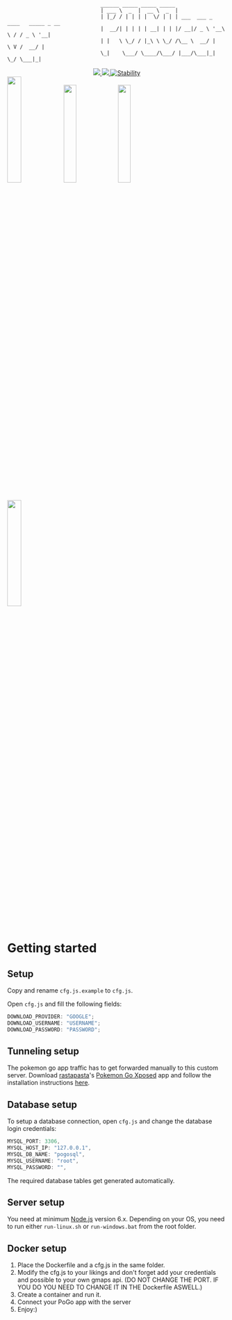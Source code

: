 ````
                              ______ _____ _____ _____                               
                              | ___ \  _  |  __ \  _  |                              
                              | |_/ / | | | |  \/ | | | ___  ___ _ ____   _____ _ __ 
                              |  __/| | | | | __| | | |/ __|/ _ \ '__\ \ / / _ \ '__|
                              | |   \ \_/ / |_\ \ \_/ /\__ \  __/ |   \ V /  __/ |   
                              \_|    \___/ \____/\___/ |___/\___|_|    \_/ \___|_|   
````
<div align="center">
  <a href="#">
    <img src="https://img.shields.io/badge/Pokemon%20GO-0.35.0-blue.svg?style=flat-square" />
  </a>
  <a href="https://discord.gg/gu8ZUJp">
    <img src="https://img.shields.io/badge/Discord-Join%20Chat%20%E2%86%92-738bd7.svg?style=flat-square" />
  </a>
  <a href="https://nodejs.org/api/documentation.html#documentation_stability_index">
    <img src="https://img.shields.io/badge/stability-experimental-orange.svg?style=flat-square" alt="Stability" />
  </a>
</div>

<img width="25%" src="http://image.prntscr.com/image/55fb47b99164465abefb2698a7bb142d.png" />
<img width="24%" src="http://image.prntscr.com/image/0ab416fa479f427180476cad8a238f04.png" />
<img width="24%" src="http://image.prntscr.com/image/918383bb5cde453ab2572461084b4601.png" />
<img width="25%" src="http://i.imgur.com/iZypeny.png" />

# Getting started

## Setup

Copy and rename ``cfg.js.example`` to ``cfg.js``.

Open ``cfg.js`` and fill the following fields:

````js
DOWNLOAD_PROVIDER: "GOOGLE";
DOWNLOAD_USERNAME: "USERNAME";
DOWNLOAD_PASSWORD: "PASSWORD";
````

## Tunneling setup
The pokemon go app traffic has to get forwarded manually to this custom server. Download [rastapasta](https://github.com/rastapasta)'s [Pokemon Go Xposed](https://github.com/rastapasta/pokemon-go-xposed/releases) app and follow the installation instructions [here](https://github.com/rastapasta/pokemon-go-xposed#how-to-use-it).

## Database setup

To setup a database connection, open ``cfg.js`` and change the database login credentials:

````js
MYSQL_PORT: 3306,
MYSQL_HOST_IP: "127.0.0.1",
MYSQL_DB_NAME: "pogosql",
MYSQL_USERNAME: "root",
MYSQL_PASSWORD: "",
````

The required database tables get generated automatically.

## Server setup

You need at minimum [Node.js](https://nodejs.org/en/) version 6.x.
Depending on your OS, you need to run either ``run-linux.sh`` or ``run-windows.bat`` from the root folder.

## Docker setup

1. Place the Dockerfile and a cfg.js in the same folder.
2. Modify the cfg.js to your likings and don't forget add your credentials and possible to your own gmaps api. (DO NOT CHANGE THE PORT. IF YOU DO YOU NEED TO CHANGE IT IN THE Dockerfile ASWELL.)
3. Create a container and run it.
4. Connect your PoGo app with the server
5. Enjoy:)
